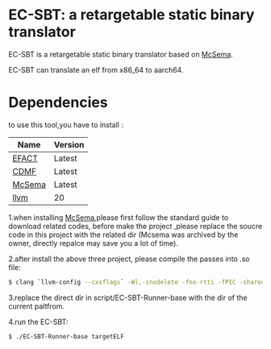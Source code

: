 # EC-SBT: a retargetable static binary translator

EC-SBT is a retargetable static binary translator based on [McSema](https://github.com/lifting-bits/mcsema).

EC-SBT can translate an elf from x86_64 to aarch64.


# Dependencies
to use this tool,you have to install :

| Name                                                       | Version |
| ---------------------------------------------------------- | ------- |
| [EFACT](https://github.com/solecnugit/EFACT)                                | Latest  |
| [CDMF](https://github.com/urielsinger/CDMF)                                | Latest   |
| [McSema](https://github.com/lifting-bits/mcsema)                            | Latest   |
| [llvm](https://github.com/llvm/llvm-project)                            | 20   |

1.when installing  [McSema](https://github.com/lifting-bits/mcsema),please first follow the standard guide to download related codes, before make the project ,please replace the soucre code in this project with the related dir (Mcsema was archived by the owner, directly repalce may save you a lot of time).

2.after install the above three project, please compile the passes into .so file:
```bash
$ clang `llvm-config --cxxflags` -Wl,-znodelete -fno-rtti -fPIC -shared rtdscPass.cpp -o rtdscPass.so `llvm-config --ldflags`
```
 
3.replace the direct dir in script/EC-SBT-Runner-base with the dir of the current paltfrom.

4.run the EC-SBT:
```bash
$ ./EC-SBT-Runner-base targetELF
```


